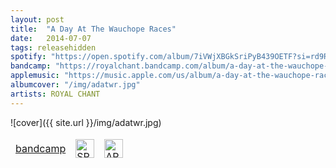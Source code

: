 ```yaml
---
layout: post
title:  "A Day At The Wauchope Races"
date:   2014-07-07
tags: releasehidden
spotify: "https://open.spotify.com/album/7iVWjXBGkSriPyB439OETF?si=rd9R_RBWSgSPj_E6ZwcfOA"
bandcamp: "https://royalchant.bandcamp.com/album/a-day-at-the-wauchope-races-ep"
applemusic: "https://music.apple.com/us/album/a-day-at-the-wauchope-races-ep/895282380"
albumcover: "/img/adatwr.jpg"
artists: ROYAL CHANT
---
```

![cover]({{ site.url }}/img/adatwr.jpg)


<div style = "max-width:500px;">
<table style="border: 0;">
  <tbody style="border: 0">
        <td style="border: 0">
            <a href="https://royalchant.bandcamp.com/album/a-day-at-the-wauchope-races-ep" style="text-align:left; display:block;"> bandcamp </a>
          </td>
          <td style="border: 0">
            <a href="https://open.spotify.com/album/7iVWjXBGkSriPyB439OETF?si=rd9R_RBWSgSPj_E6ZwcfOA" style="text-align:left; display:block;"> <img src="{{ site.url }}/img/spotify.png" alt="SPOTIFY" style="height:30px;"> </a>
          </td>
          <td style="border: 0">
            <a href="https://music.apple.com/us/album/a-day-at-the-wauchope-races-ep/895282380" style="text-align:left; display:block;"> <img src="{{ site.url }}/img/apple.png" alt="APPLE MUSIC" style="height:30px;"> </a>
          </td>
        </tbody>
      </table>
    </div>
